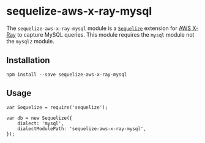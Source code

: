 # sequelize-aws-x-ray-mysql

The `sequelize-aws-x-ray-mysql` module is a [`Sequelize`](http://sequelizejs.com/) extension for [AWS X-Ray](https://aws.amazon.com/xray/) to capture MySQL queries.
This module requires the `mysql` module not the `mysql2` module.

## Installation

```
npm install --save sequelize-aws-x-ray-mysql
```

## Usage

```
var Sequelize = require('sequelize');

var db = new Sequelize({
    dialect: 'mysql',
    dialectModulePath: 'sequelize-aws-x-ray-mysql',
});
```
